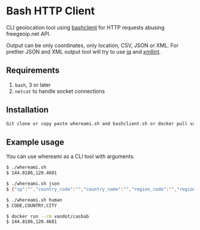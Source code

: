 # Bash HTTP Client

CLI geolocation tool using [bashclient](https://github.com/vandot/bashclient) for HTTP requests abusing freegeoip.net API.

Output can be only coordinates, only location, CSV, JSON or XML. For prettier JSON and XML output tool will try to use [jq](https://stedolan.github.io/jq/) and [xmllint](http://xmlsoft.org/xmllint.html).

## Requirements

  1. `bash`, 3 or later
  2. `netcat` to handle socket connections

## Installation

```sh
Git clone or copy paste whereami.sh and bashclient.sh or docker pull vandot/whereami
```

## Example usage

You can use whereami as a CLI tool with arguments.

```sh
$ ./whereami.sh
$ 144.8186,120.4681

$ ./whereami.sh json
$ {"ip":"","country_code":"","country_name":"","region_code":"","region_name":"","city":"","zip_code":"","time_zone":"","latitude":144.8186,"longitude":120.4681,"metro_code":0}

$ ./whereami.sh human
$ CODE,COUNTRY,CITY

$ docker run --rm vandot/casbab
$ 144.8186,120.4681
```
